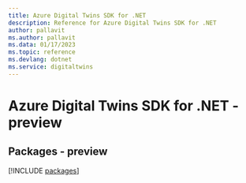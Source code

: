 ```yaml
---
title: Azure Digital Twins SDK for .NET
description: Reference for Azure Digital Twins SDK for .NET
author: pallavit
ms.author: pallavit
ms.data: 01/17/2023
ms.topic: reference
ms.devlang: dotnet
ms.service: digitaltwins
---
```

# Azure Digital Twins SDK for .NET - preview
## Packages - preview
[!INCLUDE [packages](digital-twins-index.md)]